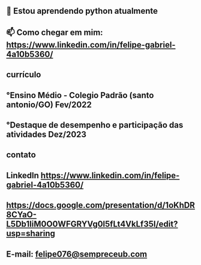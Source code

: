 ## 🌱 Estou aprendendo python atualmente
## 📫 Como chegar em mim: https://www.linkedin.com/in/felipe-gabriel-4a10b5360/
## currículo
## °Ensino Médio - Colegio Padrão (santo antonio/GO) Fev/2022
## °Destaque de desempenho e participação das atividades Dez/2023
## contato
## Linkedln https://www.linkedin.com/in/felipe-gabriel-4a10b5360/
## https://docs.google.com/presentation/d/1oKhDR8CYaO-L5Db1IiM0O0WFGRYVg0l5fLt4VkLf35I/edit?usp=sharing
## E-mail: felipe076@sempreceub.com
